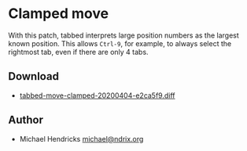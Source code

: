 Clamped move
=============
With this patch, tabbed interprets large position numbers as the
largest known position.  This allows `Ctrl-9`, for example, to always
select the rightmost tab, even if there are only 4 tabs.

Download
--------
* [tabbed-move-clamped-20200404-e2ca5f9.diff](tabbed-move-clamped-20200404-e2ca5f9.diff)

Author
------
* Michael Hendricks <michael@ndrix.org>

